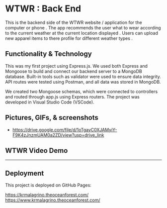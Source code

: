 # WTWR : Back End

This is the backend side of the WTWR website / application for the computer or phone . The app recommends the user what to wear according to the current weather at the current location displayed . Users can upload new apparel items to there profile for different weather types .

## Functionality & Technology

This was my first project using Express.js. We used both Express and Mongoose to build and connect our backend server to a MongoDB database. Built-in tools such as validator were used to ensure data integrity. API routes were tested using Postman, and all data was stored in MongoDB.

We created two Mongoose schemas, which were connected to controllers and routed through app.js using Express routers. The project was developed in Visual Studio Code (VSCode).

## Pictures, GIFs, & screenshots

- https://drive.google.com/file/d/1oTgayC0XJAMyiY-F9K4zJnzmUAM0a2ZD/view?usp=drive_link

## WTWR Video Demo

---

## Deployment

This project is deployed on GitHub Pages:

https://krmalagrino.theoceanforest.com/
https://www.krmalagrino.theoceanforest.com/
